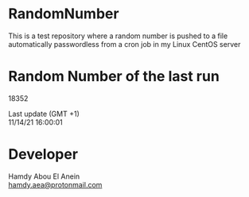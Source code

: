 # RandomNumber    
This is a test repository where a random number is pushed to a file automatically passwordless from a cron job in my Linux CentOS server    
# Random Number of the last run   
18352
      
Last update (GMT +1)    
11/14/21 16:00:01
# Developer    
Hamdy Abou El Anein   
hamdy.aea@protonmail.com
